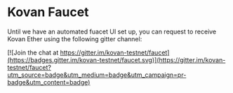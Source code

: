 # Kovan Faucet

Until we have an automated fuacet UI set up, you can request to receive Kovan Ether using the following gitter channel:

[![Join the chat at https://gitter.im/kovan-testnet/faucet](https://badges.gitter.im/kovan-testnet/faucet.svg)](https://gitter.im/kovan-testnet/faucet?utm_source=badge&utm_medium=badge&utm_campaign=pr-badge&utm_content=badge)
